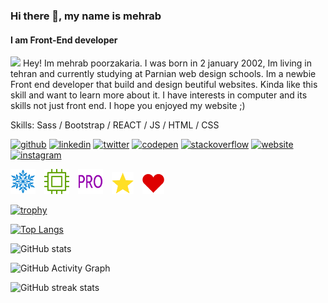 ### Hi there 👋, my name is mehrab
#### I am Front-End developer
![](https://media-exp1.licdn.com/dms/image/C4E16AQGAAN1JO72SUg/profile-displaybackgroundimage-shrink_200_800/0/1652614891800?e=1666224000&v=beta&t=tgs60rZaiNEJXk_WvSTBZZOgZJ1NvdYpI6OCht_ArH8)
Hey! Im mehrab poorzakaria. I was born in 2 january 2002,
Im living in tehran and currently studying at Parnian web design schools. Im a newbie Front end developer that build and
design beutiful websites. Kinda like this skill and want to
learn more about it. I have interests in computer and its skills not just front end. I hope you enjoyed my website ;)

Skills: Sass / Bootstrap / REACT / JS / HTML / CSS



[<img src='https://cdn.jsdelivr.net/npm/simple-icons@3.0.1/icons/github.svg' alt='github' height='40'>](https://github.com/https://github.com/mmehrab-pz)  [<img src='https://cdn.jsdelivr.net/npm/simple-icons@3.0.1/icons/linkedin.svg' alt='linkedin' height='40'>](https://www.linkedin.com/in/https://www.linkedin.com/in/mehrab-poorzakaria-1b2492237//)  [<img src='https://cdn.jsdelivr.net/npm/simple-icons@3.0.1/icons/twitter.svg' alt='twitter' height='40'>](https://twitter.com/https://twitter.com/Mehrabpz)  [<img src='https://cdn.jsdelivr.net/npm/simple-icons@3.0.1/icons/codepen.svg' alt='codepen' height='40'>](https://codepen.io/https://codepen.io/mmehrabpk)  [<img src='https://cdn.jsdelivr.net/npm/simple-icons@3.0.1/icons/stackoverflow.svg' alt='stackoverflow' height='40'>](https://stackoverflow.com/users/https://stackoverflow.com/users/19808271/mehrab-poorzakaria)  [<img src='https://cdn.jsdelivr.net/npm/simple-icons@3.0.1/icons/icloud.svg' alt='website' height='40'>](https://mehrab.poorzakaria.com/)  [<img src='https://cdn.jsdelivr.net/npm/simple-icons@3.0.1/icons/instagram.svg' alt='instagram' height='40'>](https://www.instagram.com/mehrab.poorzakaria_web/)  

<a href='https://archiveprogram.github.com/'><img src='https://raw.githubusercontent.com/acervenky/animated-github-badges/master/assets/acbadge.gif' width='40' height='40'></a> <a href='https://docs.github.com/en/developers'><img src='https://raw.githubusercontent.com/acervenky/animated-github-badges/master/assets/devbadge.gif' width='40' height='40'></a> <a href='https://github.com/pricing'><img src='https://raw.githubusercontent.com/acervenky/animated-github-badges/master/assets/pro.gif' width='40' height='40'></a> <a href='https://stars.github.com/'><img src='https://raw.githubusercontent.com/acervenky/animated-github-badges/master/assets/starbadge.gif' width='35' height='35'></a> <a href='https://docs.github.com/en/github/supporting-the-open-source-community-with-github-sponsors'><img src='https://raw.githubusercontent.com/acervenky/animated-github-badges/master/assets/sponsorbadge.gif' width='35' height='35'></a> 

[![trophy](https://github-profile-trophy.vercel.app/?username=mmehrab-pz)](https://github.com/ryo-ma/github-profile-trophy)

[![Top Langs](https://github-readme-stats.vercel.app/api/top-langs/?username=mmehrab-pz)](https://github.com/anuraghazra/github-readme-stats)

![GitHub stats](https://github-readme-stats.vercel.app/api?username=mmehrab-pz&show_icons=true)  

![GitHub Activity Graph](https://activity-graph.herokuapp.com/graph?username=mmehrab-pz)  

![GitHub streak stats](https://github-readme-streak-stats.herokuapp.com/?user=mmehrab-pz)  
